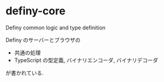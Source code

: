 # definy-core

Definy common logic and type definition

Definy のサーバーとブラウザの

- 共通の処理
- TypeScript の型定義, バイナリエンコーダ, バイナリデコーダ

が書かれている.
